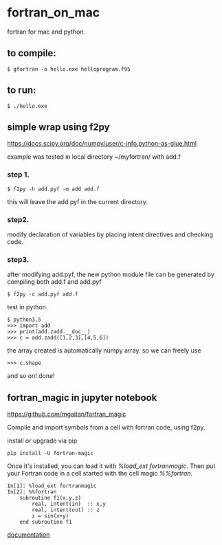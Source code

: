 # fortran_on_mac
fortran for mac and python.

## to compile:

	$ gfortran -o hello.exe helloprogram.f95
	
## to run:

	$ ./hello.exe
	
	
## simple wrap using f2py

https://docs.scipy.org/doc/numpy/user/c-info.python-as-glue.html

example was tested in local directory ~/myfortran/ with add.f
	
### step 1.
	
	$ f2py -h add.pyf -m add add.f
this will leave the add.pyf in the current directory.
	
### step2.
modify declaration of variables by placing intent directives and checking code.
	
### step3.
after modifying add.pyf, the new python module file can be generated by compiling both add.f and add.pyf
	
	$ f2py -c add.pyf add.f
	
	
test in python.
	
	$ python3.5
	>>> import add
	>>> print(add.zadd.__doc__)
	>>> c = add.zadd([1,2,3],[4,5,6])
	
the array created is automatically numpy array.
so we can freely use 
	
	>>> c.shape
and so on!
done!

## fortran_magic in jupyter notebook

https://github.com/mgaitan/fortran_magic

Compile and import symbols from a cell with fortran code, using f2py.

install or upgrade via pip

	pip install -U fortran-magic
	
Once it's installed, you can load it with *%load_ext fortranmagic*. Then put your Fortran code in a cell started with the cell magic *%%fortran*. 

	In[1]: %load_ext fortranmagic
	In[2]: %%fortran
		subroutine f1(x,y,z)
			real, intent(in)  :: x,y
			real, intent(out) :: z
			z = sin(x+y)
		end subroutine f1

[documentation](http://nbviewer.jupyter.org/github/mgaitan/fortran_magic/blob/master/documentation.ipynb)
